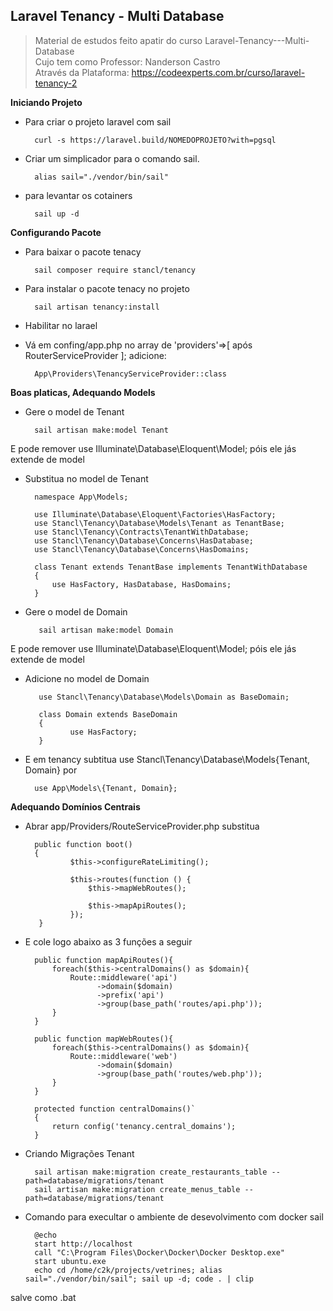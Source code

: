 ## Laravel Tenancy - Multi Database

> Material de estudos feito apatir do curso Laravel-Tenancy---Multi-Database </br> Cujo tem como Professor: Nanderson Castro </br>
Através da Plataforma: https://codeexperts.com.br/curso/laravel-tenancy-2

__Iniciando Projeto__

* Para criar o projeto laravel com sail

        curl -s https://laravel.build/NOMEDOPROJETO?with=pgsql
        
* Criar um simplicador para o comando sail.
	
        alias sail="./vendor/bin/sail"

* para levantar os cotainers 

	    sail up -d 

__Configurando Pacote__
* Para baixar o pacote tenacy

	    sail composer require stancl/tenancy

* Para instalar o pacote tenacy no projeto

	    sail artisan tenancy:install

+ Habilitar no larael

* Vá em confing/app.php no array de 'providers'=>[ após RouterServiceProvider ]; adicione:
 
        App\Providers\TenancyServiceProvider::class 

__Boas platicas, Adequando Models__

* Gere o model de Tenant

    	sail artisan make:model Tenant
        
E pode remover use Illuminate\Database\Eloquent\Model; póis ele jás extende de model 

* Substitua no model de Tenant

        namespace App\Models;

        use Illuminate\Database\Eloquent\Factories\HasFactory;
        use Stancl\Tenancy\Database\Models\Tenant as TenantBase;
        use Stancl\Tenancy\Contracts\TenantWithDatabase;
        use Stancl\Tenancy\Database\Concerns\HasDatabase;
        use Stancl\Tenancy\Database\Concerns\HasDomains;

        class Tenant extends TenantBase implements TenantWithDatabase
        {
            use HasFactory, HasDatabase, HasDomains;
        }

* Gere o model de Domain

	     sail artisan make:model Domain
    
E pode remover use Illuminate\Database\Eloquent\Model; póis ele jás extende de model 
* Adicione no model de Domain

         use Stancl\Tenancy\Database\Models\Domain as BaseDomain;

	     class Domain extends BaseDomain
	     {
    		    use HasFactory;
	     }

* E em tenancy subtitua use Stancl\Tenancy\Database\Models\{Tenant, Domain} por

        use App\Models\{Tenant, Domain};

__Adequando Domínios Centrais__ 
* Abrar app/Providers/RouteServiceProvider.php substitua 

        public function boot()
        {
                $this->configureRateLimiting();

                $this->routes(function () {
	                $this->mapWebRoutes();

	                $this->mapApiRoutes();
                });
         }

* E cole logo abaixo as 3 funções a seguir

        public function mapApiRoutes(){
            foreach($this->centralDomains() as $domain){
                Route::middleware('api')
                      ->domain($domain)
                      ->prefix('api')
                      ->group(base_path('routes/api.php'));
            }
        }

        public function mapWebRoutes(){	
            foreach($this->centralDomains() as $domain){
                Route::middleware('web')
                      ->domain($domain)
                      ->group(base_path('routes/web.php'));
            }
        }

        protected function centralDomains()`
        {
            return config('tenancy.central_domains');
        }
        
* Criando Migrações Tenant

        sail artisan make:migration create_restaurants_table --path=database/migrations/tenant
        sail artisan make:migration create_menus_table --path=database/migrations/tenant

* Comando para execultar o ambiente de desevolvimento com docker sail 

        @echo 
        start http://localhost
        call "C:\Program Files\Docker\Docker\Docker Desktop.exe"
        start ubuntu.exe
        echo cd /home/c2k/projects/vetrines; alias sail="./vendor/bin/sail"; sail up -d; code . | clip

salve como .bat